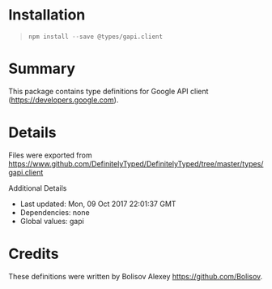 # Installation
> `npm install --save @types/gapi.client`

# Summary
This package contains type definitions for Google API client (https://developers.google.com).

# Details
Files were exported from https://www.github.com/DefinitelyTyped/DefinitelyTyped/tree/master/types/gapi.client

Additional Details
 * Last updated: Mon, 09 Oct 2017 22:01:37 GMT
 * Dependencies: none
 * Global values: gapi

# Credits
These definitions were written by Bolisov Alexey <https://github.com/Bolisov>.
